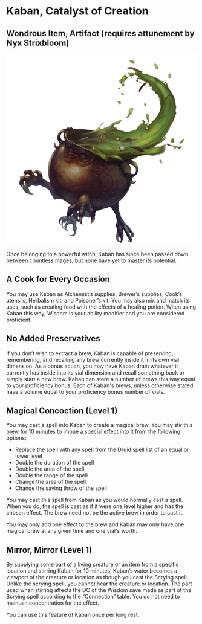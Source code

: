# Kaban, Catalyst of Creation
## Wondrous Item, Artifact (requires attunement by Nyx Strixbloom)

<img class="leftimg smallimg" src="../../../assets/kaban.png"/>

Once belonging to a powerful witch, Kaban has since been passed down between countless mages, but none have yet to master its potential.

## A Cook for Every Occasion
You may use Kaban as Alchemist’s supplies, Brewer’s supplies, Cook’s utensils, Herbalism kit, and Poisoner’s kit. You may also mix and match its uses, such as creating food with the effects of a healing potion. When using Kaban this way, Wisdom is your ability modifier and you are considered proficient.

## No Added Preservatives
If you don’t wish to extract a brew, Kaban is capable of preserving, remembering, and recalling any brew currently inside it in its own vial dimension. As a bonus action, you may have Kaban drain whatever it currently has inside into its vial dimension and recall something back or simply start a new brew. Kaban can store a number of brews this way equal to your proficiency bonus. Each of Kaban's brews, unless otherwise stated, have a volume equal to your proficiency bonus number of vials.

## Magical Concoction (Level 1)
You may cast a spell into Kaban to create a magical brew. You may stir this brew for 10 minutes to imbue a special effect into it from the following options:

* Replace the spell with any spell from the Druid spell list of an equal or lower level
* Double the duration of the spell
* Double the area of the spell
* Double the range of the spell
* Change the area of the spell
* Change the saving throw of the spell

You may cast this spell from Kaban as you would normally cast a spell. When you do, the spell is cast as if it were one level higher and has the chosen effect. The brew need not be the active brew in order to cast it.

You may only add one effect to the brew and Kaban may only have one magical brew at any given time and one vial's worth.

## Mirror, Mirror (Level 1)
By supplying some part of a living creature or an item from a specific location and stirring Kaban for 10 minutes, Kaban’s water becomes a viewport of the creature or location as though you cast the Scrying spell. Unlike the scrying spell, you cannot hear the creature or location. The part used when stirring affects the DC of the Wisdom save made as part of the Scrying spell according to the “Connection” table. You do not need to maintain concentration for the effect.

You can use this feature of Kaban once per long rest.

